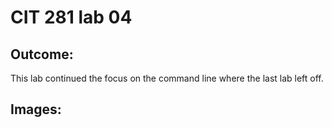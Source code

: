 # CIT 281 lab 04

## Outcome:

This lab continued the focus on the command line where the last lab left off. 

## Images: 


